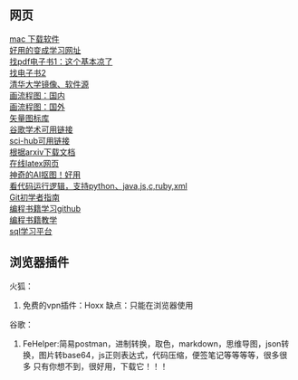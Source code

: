 ## 网页  
[mac 下载软件](https://www.macbl.com/)  
[好用的变成学习网址](https://r2coding.com/#/)  
[找pdf电子书1：这个基本凉了](https://www.jiumodiary.com/)  
[找电子书2](https://zh.z-lib.org/)  
[清华大学镜像、软件源](https://mirrors.tuna.tsinghua.edu.cn/)  
[画流程图：国内](https://www.processon.com/)  
[画流程图：国外](https://www.processon.com/)  
[矢量图标库](https://www.iconfont.cn/)  
[谷歌学术可用链接](https://ac.scmor.com/)  
[sci-hub可用链接](https://tool.yovisun.com/scihub/)  
[根据arxiv下载文档](https://arxiv2bibtex.org/)  
[在线latex网页](https://cn.overleaf.com/)  
[神奇的AI抠图！好用](https://magiceraser.io/)   
[看代码运行逻辑，支持python、java,js,c,ruby,xml](https://pythontutor.com/)  
[Git初学者指南](https://ohshitgit.com/zh)  
[编程书籍学习github](https://github.com/justjavac/free-programming-books-zh_CN)  
[编程书籍教学](https://www.bookstack.cn/)  
[sql学习平台](https://igs.sqlzoo.net/wiki/SQL_Tutorial/zh)  
## 浏览器插件  
火狐：
1.  免费的vpn插件：Hoxx  缺点：只能在浏览器使用

谷歌：
1.  FeHelper:简易postman，进制转换，取色，markdown，思维导图，json转换，图片转base64，js正则表达式，代码压缩，便签笔记等等等等，很多很多
只有你想不到，很好用，下载它！！！  
    